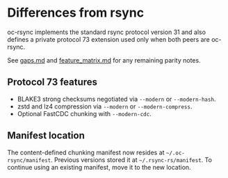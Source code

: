 # Differences from rsync

oc-rsync implements the standard rsync protocol version 31 and also defines a
private protocol 73 extension used only when both peers are oc-rsync.

See [gaps.md](gaps.md) and [feature_matrix.md](feature_matrix.md) for any remaining parity notes.

## Protocol 73 features

- BLAKE3 strong checksums negotiated via `--modern` or `--modern-hash`.
- zstd and lz4 compression via `--modern` or `--modern-compress`.
- Optional FastCDC chunking with `--modern-cdc`.

## Manifest location

The content-defined chunking manifest now resides at `~/.oc-rsync/manifest`.
Previous versions stored it at `~/.rsync-rs/manifest`. To continue using an
existing manifest, move it to the new location.

